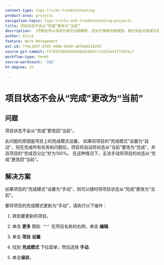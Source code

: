 ```yaml
---
content-type: tips-tricks-troubleshooting
product-area: projects
navigation-topic: tips-tricks-and-troubleshooting-projects
title: 项目状态不会从“完成”更改为“当前”
description: （尽管这可以添加为常见问题解答，但出于搜索功能原因，我已将此内容留为其自身的文章）
author: Alina
feature: Work Management
exl-id: 774c103f-8785-4d8b-83e9-a074e6518293
source-git-commit: f2f825280204b56d2dc85efc7a315a4377e551c7
workflow-type: tm+mt
source-wordcount: '182'
ht-degree: 1%

---
```


# 项目状态不会从“完成”更改为“当前”

<!--
<p data-mc-conditions="QuicksilverOrClassic.Draft mode">(Although this can be added as an FAQ, I have left this as its own article for search-ability reasons)</p>
-->

## 问题

项目状态不会从“完成”更改回“当前”。

此问题的原因是项目上的完成模式设置。 如果将项目的“完成模式”设置为“自动”，则在完成所有任务和问题后，项目将自动将状态从“当前”更改为“完成”，并且项目的“完成百分比”栏为100%。 在这种情况下，无法手动将项目的状态从“完成”更改回“当前”。

## 解决方案

如果项目的“完成模式”设置为“手动”，则可以随时将项目状态从“完成”更改为“当前”。

要将项目的完成模式更新为“手动”，请执行以下操作：

1. 转到要更新的项目。
1. 单击 **更多** 图标 ![](assets/more-icon.png) 在项目名称的右侧，单击 **编辑**.
1. 单击 **项目** **设置**.

1. 找到 **完成模式** 下拉菜单，然后选择 **手动**.

1. 单击&#x200B;**保存**。
